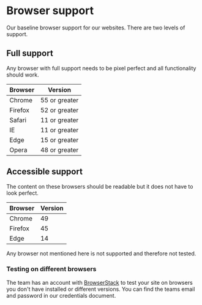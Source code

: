 # Browser support

Our baseline browser support for our websites. There are two levels of support. 

## Full support

Any browser with full support needs to be pixel perfect and all functionality should work.

| Browser | Version |
| ------- | ------- |
| Chrome | 55 or greater |
| Firefox | 52 or greater |
| Safari | 11 or greater |
| IE | 11 or greater |
| Edge | 15 or greater |
| Opera | 48 or greater |

## Accessible support

The content on these browsers should be readable but it does not have to look perfect.

| Browser | Version |
| ------- | ------- |
| Chrome | 49 |
| Firefox | 45 |
| Edge | 14 |

Any browser not mentioned here is not supported and therefore not tested.

### Testing on different browsers

The team has an account with [BrowserStack](https://www.browserstack.com) to test your site on browsers you don't have installed or different versions. You can find the teams email and password in our credentials document.

